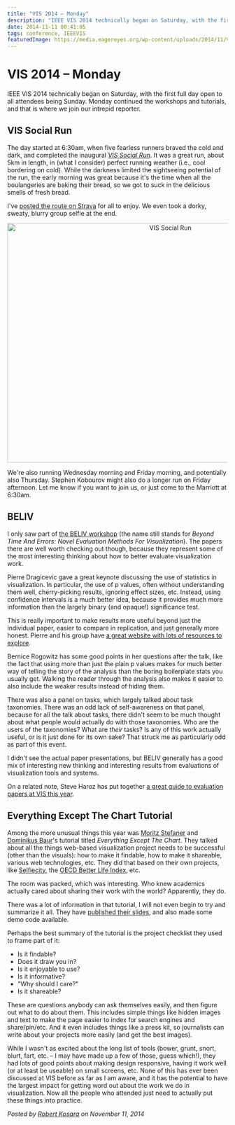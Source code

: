 ```yaml
---
title: "VIS 2014 – Monday"
description: "IEEE VIS 2014 technically began on Saturday, with the first full day open to all attendees being Sunday. Monday continued the workshops and tutorials, and that is where we join our intrepid reporter."
date: 2014-11-11 00:41:05
tags: conference, IEEEVIS
featuredImage: https://media.eagereyes.org/wp-content/uploads/2014/11/VIS-Social-Run.jpg
---
```


# VIS 2014 – Monday

IEEE VIS 2014 technically began on Saturday, with the first full day open to all attendees being Sunday. Monday continued the workshops and tutorials, and that is where we join our intrepid reporter.

## VIS Social Run

The day started at 6:30am, when five fearless runners braved the cold and dark, and completed the inaugural <em><a title="The VIS Sports Authority" href="/blog/2014/the-vis-sports-authority">VIS Social Run</a></em>. It was a great run, about 5km in length, in (what I consider) perfect running weather (i.e., cool bordering on cold). While the darkness limited the sightseeing potential of the run, the early morning was great because it's the time when all the boulangeries are baking their bread, so we got to suck in the delicious smells of fresh bread.

I've <a href="http://www.strava.com/activities/217617977">posted the route on Strava</a> for all to enjoy. We even took a dorky, sweaty, blurry group selfie at the end.

<p align="center"><img class="aligncenter size-medium wp-image-8511" src="https://media.eagereyes.org/wp-content/uploads/2014/11/VIS-Social-Run-730x547.jpg" alt="VIS Social Run" width="730" height="547" /></p>

We're also running Wednesday morning and Friday morning, and potentially also Thursday. Stephen Kobourov might also do a longer run on Friday afternoon. Let me know if you want to join us, or just come to the Marriott at 6:30am.

## BELIV

I only saw part of <a href="http://beliv.cs.univie.ac.at">the BELIV workshop</a> (the name still stands for <em>Beyond Time And Errors: Novel Evaluation Methods For Visualization</em>). The papers there are well worth checking out though, because they represent some of the most interesting thinking about how to better evaluate visualization work.

Pierre Dragicevic gave a great keynote discussing the use of statistics in visualization. In particular, the use of p values, often without understanding them well, cherry-picking results, ignoring effect sizes, etc. Instead, using confidence intervals is a much better idea, because it provides much more information than the largely binary (and opaque!) significance test.

This is really important to make results more useful beyond just the individual paper, easier to compare in replication, and just generally more honest. Pierre and his group have <a href="http://aviz.fr/badstats">a great website with lots of resources to explore</a>.

Bernice Rogowitz has some good points in her questions after the talk, like the fact that using more than just the plain p values makes for much better way of telling the story of the analysis than the boring boilerplate stats you usually get. Walking the reader through the analysis also makes it easier to also include the weaker results instead of hiding them.

There was also a panel on tasks, which largely talked about task taxonomies. There was an odd lack of self-awareness on that panel, because for all the talk about tasks, there didn't seem to be much thought about what people would actually do with those taxonomies. Who are the users of the taxonomies? What are <em>their</em> tasks? Is any of this work actually useful, or is it just done for its own sake? That struck me as particularly odd as part of this event.

I didn't see the actual paper presentations, but BELIV generally has a good mix of interesting new thinking and interesting results from evaluations of visualization tools and systems.

On a related note, Steve Haroz has put together <a href="http://steveharoz.com/blog/2014/guide-to-user-performance-evaluation-at-infovis-2014/">a great guide to evaluation papers at VIS this year</a>.

## Everything Except The Chart Tutorial

Among the more unusual things this year was <a href="http://truth-and-beauty.net">Moritz Stefaner</a> and <a href="http://do.minik.us/">Dominikus Baur</a>'s tutorial titled <em>Everything Except The Chart</em>. They talked about all the things web-based visualization project needs to be successful (other than the visuals): how to make it findable, how to make it shareable, various web technologies, etc. They did that based on their own projects, like <a href="http://selfiecity.net">Selfiecity</a>, the <a href="http://oecdbetterlifeindex.org">OECD Better Life Index</a>, etc.

The room was packed, which was interesting. Who knew academics actually cared about sharing their work with the world? Apparently, they do.

There was a lot of information in that tutorial, I will not even begin to try and summarize it all. They have <a href="http://dominikus.github.io/webvis-tutorial/www/#/">published their slides</a>, and also made some demo code available.

Perhaps the best summary of the tutorial is the project checklist they used to frame part of it:

<ul>
    <li>Is it findable?</li>
    <li>Does it draw you in?</li>
    <li>Is it enjoyable to use?</li>
    <li>Is it informative?</li>
    <li>"Why should I care?"</li>
    <li>Is it shareable?</li>
</ul>

These are questions anybody can ask themselves easily, and then figure out what to do about them. This includes simple things like hidden images and text to make the page easier to index for search engines and share/pin/etc. And it even includes things like a press kit, so journalists can write about your projects more easily (and get the best images).

While I wasn't as excited about the long list of tools (bower, grunt, snort, blurt, fart, etc. – I may have made up a few of those, guess which!), they had lots of good points about making design responsive, having it work well (or at least be useable) on small screens, etc. None of this has ever been discussed at VIS before as far as I am aware, and it has the potential to have the largest impact for getting word out about the work we do in visualization. Now all the people who attended just need to actually put these things into practice.


_Posted by <a href="/about">Robert Kosara</a> on November 11, 2014_



